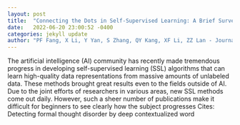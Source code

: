 ```yaml
---
layout: post
title:  "Connecting the Dots in Self-Supervised Learning: A Brief Survey for Beginners"
date:   2022-06-20 23:00:52 -0400
categories: jekyll update
author: "PF Fang, X Li, Y Yan, S Zhang, QY Kang, XF Li, ZZ Lan - Journal of Computer , 2022"
---
```

The artificial intelligence (AI) community has recently made tremendous progress in developing self-supervised learning (SSL) algorithms that can learn high-quality data representations from massive amounts of unlabeled data. These methods brought great results even to the fields outside of AI. Due to the joint efforts of researchers in various areas, new SSL methods come out daily. However, such a sheer number of publications make it difficult for beginners to see clearly how the subject progresses 
Cites: Detecting formal thought disorder by deep contextualized word